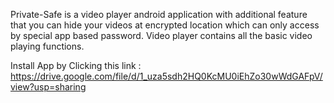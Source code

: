 Private-Safe is a video player android application with additional feature that you can hide your videos at encrypted location which can only access by special app based password. Video player contains all the basic video playing functions.

Install App by Clicking this link : https://drive.google.com/file/d/1_uza5sdh2HQ0KcMU0iEhZo30wWdGAFpV/view?usp=sharing

